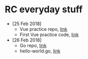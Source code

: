 # RC everyday stuff

* [25 Feb 2018]
  * Vue practice repo, [link](/vue-practice)
  * First Vue practice code, [link](/vue-practice/first-vue.html)
* [26 Feb 2018]
  * Go repo, [link](/go)
  * hello-world.go, [link](/go/hello-world.go)
